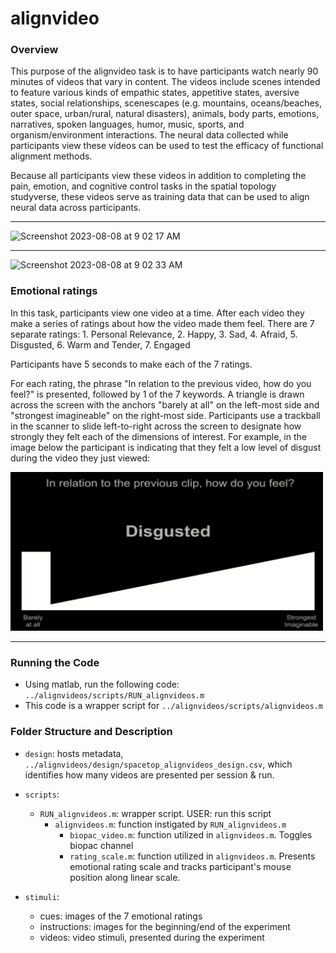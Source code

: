 # alignvideo

### Overview
This purpose of the alignvideo task is to have participants watch nearly 90 minutes of videos that vary in content.
The videos include scenes intended to feature various kinds of empathic states, appetitive states, aversive states, social relationships, 
scenescapes (e.g. mountains, oceans/beaches, outer space, urban/rural, natural disasters), animals, body parts,
emotions, narratives, spoken languages, humor, music, sports, and organism/environment interactions. The neural data collected
while participants view these videos can be used to test the efficacy of functional alignment methods.

Because all participants view these videos in addition to completing the pain, emotion, and cognitive control tasks in the 
spatial topology studyverse, these videos serve as training data that can be used to align neural data across participants. 

---

![Screenshot 2023-08-08 at 9 02 17 AM](https://github.com/spatialtopology/alignvideos/assets/18406041/9c5c1341-fb50-49be-9097-9912f3b17ac3)

---

![Screenshot 2023-08-08 at 9 02 33 AM](https://github.com/spatialtopology/alignvideos/assets/18406041/5b9114a4-3012-4c9d-bf5f-0a7d273eb2c1)


### Emotional ratings
In this task, participants view one video at a time. After each video they make a series of ratings about how the video made
them feel. There are 7 separate ratings: 1. Personal Relevance, 2. Happy, 3. Sad, 4. Afraid, 5. Disgusted, 6. Warm and Tender, 7. Engaged

Participants have 5 seconds to make each of the 7 ratings. 

For each rating, the phrase "In relation to the previous video, how do you feel?" is presented, followed by 1 of the 7 keywords.
A triangle is drawn across the screen with the anchors "barely at all" on the left-most side and "strongest imagineable" on the
right-most side. Participants use a trackball in the scanner to slide left-to-right across the screen to designate how strongly
they felt each of the dimensions of interest. For example, in the image below the participant is indicating that they felt 
a low level of disgust during the video they just viewed:

<img src="disgust.png" alt="Disgust" width="500">

---

### Running the Code
* Using matlab, run the following code: `../alignvideos/scripts/RUN_alignvideos.m`
* This code is a wrapper script for `../alignvideos/scripts/alignvideos.m`

### Folder Structure and Description
* `design`: hosts metadata, `../alignvideos/design/spacetop_alignvideos_design.csv`, which identifies how many videos are presented per session & run.
* `scripts`:
    * `RUN_alignvideos.m`: wrapper script. USER: run this script
        * `alignvideos.m`: function instigated by `RUN_alignvideos.m`
            * `biopac_video.m`: function utilized in `alignvideos.m`. Toggles biopac channel
            * `rating_scale.m`: function utilized in `alignvideos.m`. Presents emotional rating scale and tracks participant's mouse position along linear scale.
  
* `stimuli`:
    * cues: images of the 7 emotional ratings
    * instructions: images for the beginning/end of the experiment
    * videos: video stimuli, presented during the experiment
